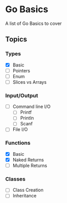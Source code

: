 # Go Basics

A list of Go Basics to cover

## Topics

### Types
- [x] Basic
- [ ] Pointers
- [ ] Enum
- [ ] Slices vs Arrays

### Input/Output
- [ ] Command line I/O
  - [ ] Printf
  - [ ] Println
  - [ ] Scanf
- [ ] File I/O

### Functions
- [x] Basic
- [x] Naked Returns
- [ ] Multiple Returns

### Classes
- [ ] Class Creation
- [ ] Inheritance
